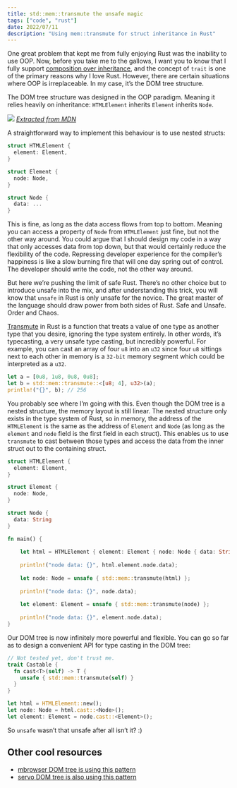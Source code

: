 ```yaml
---
title: std::mem::transmute the unsafe magic
tags: ["code", "rust"]
date: 2022/07/11
description: "Using mem::transmute for struct inheritance in Rust"
---
```


One great problem that kept me from fully enjoying Rust was the inability to use OOP. Now, before you take me to the gallows, I want you to know that I fully support [composition over inheritance][1], and the concept of `trait` is one of the primary reasons why I love Rust. However, there are certain situations where OOP is irreplaceable. In my case, it’s the DOM tree structure.

The DOM tree structure was designed in the OOP paradigm. Meaning it relies heavily on inheritance: `HTMLElement` inherits `Element` inherits `Node`.

![](html.png)
*[Extracted from MDN][5]*

A straightforward way to implement this behaviour is to use nested structs:

```rust
struct HTMLElement {
  element: Element,
}

struct Element {
  node: Node,
}

struct Node {
  data: ...
}
```

This is fine, as long as the data access flows from top to bottom. Meaning you can access a property of `Node` from `HTMLElement` just fine, but not the other way around. You could argue that I should design my code in a way that only accesses data from top down, but that would certainly reduce the flexibility of the code. Repressing developer experience for the compiler’s happiness is like a slow burning fire that will one day spring out of control. The developer should write the code, not the other way around.

But here we’re pushing the limit of safe Rust. There’s no other choice but to introduce unsafe into the mix, and after understanding this trick, you will know that `unsafe` in Rust is only unsafe for the novice. The great master of the language should draw power from both sides of Rust. Safe and Unsafe. Order and Chaos.

[Transmute][2] in Rust is a function that treats a value of one type as another type that you desire, ignoring the type system entirely. In other words, it’s typecasting, a very unsafe type casting, but incredibly powerful. For example, you can cast an array of four `u8` into an `u32` since four `u8` sittings next to each other in memory is a `32-bit` memory segment which could be interpreted as a `u32`.

```rust
let a = [0u8, 1u8, 0u8, 0u8];
let b = std::mem::transmute::<[u8; 4], u32>(a);
println!("{}", b); // 256
```

You probably see where I’m going with this. Even though the DOM tree is a nested structure, the memory layout is still linear. The nested structure only exists in the type system of Rust, so in memory, the address of the `HTMLElement` is the same as the address of `Element` and `Node` (as long as the `element` and `node` field is the first field in each struct). This enables us to use `transmute` to cast between those types and access the data from the inner struct out to the containing struct.

```rust
struct HTMLElement {
  element: Element,
}

struct Element {
  node: Node,
}

struct Node {
  data: String
}

fn main() {
    
    let html = HTMLElement { element: Element { node: Node { data: String::from("data") } } };
    
    println!("node data: {}", html.element.node.data);
    
    let node: Node = unsafe { std::mem::transmute(html) };
    
    println!("node data: {}", node.data);
    
    let element: Element = unsafe { std::mem::transmute(node) };
    
    println!("node data: {}", element.node.data);
}
```

Our DOM tree is now infinitely more powerful and flexible. You can go so far as to design a convenient API for type casting in the DOM tree:

```rust
// Not tested yet, don't trust me.
trait Castable {
  fn cast<T>(self) -> T {
    unsafe { std::mem::transmute(self) }
  }
}

let html = HTMLElement::new();
let node: Node = html.cast::<Node>();
let element: Element = node.cast::<Element>();
```

So `unsafe` wasn’t that unsafe after all isn’t it? :)

## Other cool resources

- [mbrowser DOM tree is using this pattern][3]
- [servo DOM tree is also using this pattern][4]

[1]: https://en.wikipedia.org/wiki/Composition_over_inheritance
[2]: https://doc.rust-lang.org/stable/std/mem/fn.transmute.html
[3]: https://github.com/MQuy/mbrowser/blob/master/components/dom/src/inheritance.rs
[4]: https://github.com/servo/servo/blob/master/components/script/dom/bindings/inheritance.rs
[5]: https://developer.mozilla.org/en-US/docs/Web/API/HTMLElement

